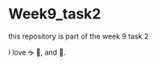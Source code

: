 # Week9_task2
this repository is part of the week 9 task 2

I love :coffee: :pizza:, and :dancer:.
 
